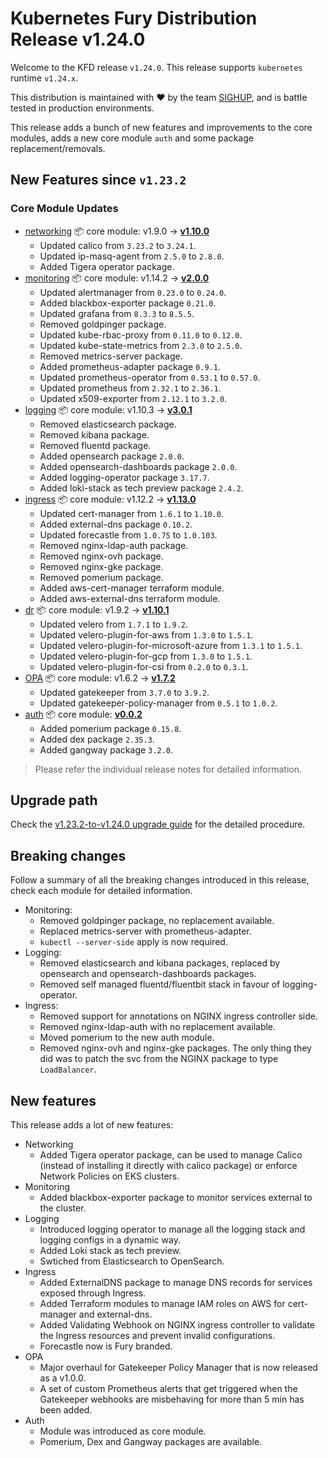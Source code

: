 # Kubernetes Fury Distribution Release v1.24.0

Welcome to the KFD release `v1.24.0`. This release supports `kubernetes` runtime `v1.24.x`.

This distribution is maintained with ❤️ by the team [SIGHUP](https://sighup.io/), and is battle tested in production environments.

This release adds a bunch of new features and improvements to the core modules, adds a new core module `auth` and some package replacement/removals.

## New Features since `v1.23.2`

### Core Module Updates

- [networking](https://github.com/sighupio/fury-kubernetes-networking) 📦 core module: v1.9.0 -> [**v1.10.0**](https://github.com/sighupio/fury-kubernetes-networking/releases/tag/v1.10.0)
  - Updated calico from `3.23.2` to `3.24.1`.
  - Updated ip-masq-agent from `2.5.0` to `2.8.0`.
  - Added Tigera operator package.
- [monitoring](https://github.com/sighupio/fury-kubernetes-monitoring) 📦 core module: v1.14.2 -> [**v2.0.0**](https://github.com/sighupio/fury-kubernetes-monitoring/releases/tag/v2.0.0)
  - Updated alertmanager from `0.23.0` to `0.24.0`.
  - Added blackbox-exporter package `0.21.0`.
  - Updated grafana from `8.3.3` to `8.5.5`.
  - Removed goldpinger package.
  - Updated kube-rbac-proxy from `0.11.0` to `0.12.0`.
  - Updated kube-state-metrics from `2.3.0` to `2.5.0`.
  - Removed metrics-server package.
  - Added prometheus-adapter package `0.9.1`.
  - Updated prometheus-operator from `0.53.1` to `0.57.0`.
  - Updated prometheus from `2.32.1` to `2.36.1`.
  - Updated x509-exporter from `2.12.1` to `3.2.0`.
- [logging](https://github.com/sighupio/fury-kubernetes-logging) 📦 core module: v1.10.3 -> [**v3.0.1**](https://github.com/sighupio/fury-kubernetes-logging/releases/tag/v3.0.1)
  - Removed elasticsearch package.
  - Removed kibana package.
  - Removed fluentd package.
  - Added opensearch package `2.0.0`.
  - Added opensearch-dashboards package `2.0.0`.
  - Added logging-operator package `3.17.7`.
  - Added loki-stack as tech preview package `2.4.2`.
- [ingress](https://github.com/sighupio/fury-kubernetes-ingress) 📦 core module: v1.12.2 -> [**v1.13.0**](https://github.com/sighupio/fury-kubernetes-ingress/releases/tag/v1.13.0)
  - Updated cert-manager from `1.6.1` to `1.10.0`.
  - Added external-dns package `0.10.2`.
  - Updated forecastle from `1.0.75` to `1.0.103`.
  - Removed nginx-ldap-auth package.
  - Removed nginx-ovh package.
  - Removed nginx-gke package.
  - Removed pomerium package.
  - Added aws-cert-manager terraform module.
  - Added aws-external-dns terraform module.
- [dr](https://github.com/sighupio/fury-kubernetes-dr) 📦 core module: v1.9.2 -> [**v1.10.1**](https://github.com/sighupio/fury-kubernetes-dr/releases/tag/v1.10.1)
  - Updated velero from `1.7.1` to `1.9.2`.
  - Updated velero-plugin-for-aws from `1.3.0` to `1.5.1`.
  - Updated velero-plugin-for-microsoft-azure from `1.3.1` to `1.5.1`.
  - Updated velero-plugin-for-gcp from `1.3.0` to `1.5.1`.
  - Updated velero-plugin-for-csi from `0.2.0` to `0.3.1`.
- [OPA](https://github.com/sighupio/fury-kubernetes-opa) 📦 core module: v1.6.2 -> [**v1.7.2**](https://github.com/sighupio/fury-kubernetes-opa/releases/tag/v1.7.2)
  - Updated gatekeeper from `3.7.0` to `3.9.2`.
  - Updated gatekeeper-policy-manager from `0.5.1` to `1.0.2`.
- [auth](https://github.com/sighupio/fury-kubernetes-auth) 📦 core module: [**v0.0.2**](https://github.com/sighupio/fury-kubernetes-auth/releases/tag/v0.0.2)
  - Added pomerium package `0.15.8`.
  - Added dex package `2.35.3`.
  - Added gangway package `3.2.0`.
  
> Please refer the individual release notes for detailed information.

## Upgrade path

Check the [v1.23.2-to-v1.24.0 upgrade guide](../upgrades/v1.23.2-to-v1.24.0.md) for the detailed procedure.

## Breaking changes

Follow a summary of all the breaking changes introduced in this release, check each module for detailed information.

- Monitoring:
  - Removed goldpinger package, no replacement available.
  - Replaced metrics-server with prometheus-adapter.
  - `kubectl --server-side` apply is now required.
- Logging:
  - Removed elasticsearch and kibana packages, replaced by opensearch and opensearch-dashboards packages.
  - Removed self managed fluentd/fluentbit stack in favour of logging-operator.
- Ingress:
  - Removed support for annotations on NGINX ingress controller side.
  - Removed nginx-ldap-auth with no replacement available.
  - Moved pomerium to the new auth module.
  - Removed nginx-ovh and nginx-gke packages. The only thing they did was to patch the svc from the NGINX package to type `LoadBalancer`.

## New features

This release adds a lot of new features:

- Networking
  - Added Tigera operator package, can be used to manage Calico (instead of installing it directly with calico package) or enforce Network Policies on EKS clusters.
- Monitoring
  - Added blackbox-exporter package to monitor services external to the cluster.
- Logging
  - Introduced logging operator to manage all the logging stack and logging configs in a dynamic way.
  - Added Loki stack as tech preview.
  - Swtiched from Elasticsearch to OpenSearch.
- Ingress
  - Added ExternalDNS package to manage DNS records for services exposed through Ingress.
  - Added Terraform modules to manage IAM roles on AWS for cert-manager and external-dns.
  - Added Validating Webhook on NGINX ingress controller to validate the Ingress resources and prevent invalid configurations.
  - Forecastle now is Fury branded.
- OPA
  - Major overhaul for Gatekeeper Policy Manager that is now released as a v1.0.0.
  - A set of custom Prometheus alerts that get triggered when the Gatekeeper webhooks are misbehaving for more than 5 min has been added.
- Auth
  - Module was introduced as core module.
  - Pomerium, Dex and Gangway packages are available.

<!--  Links -->

